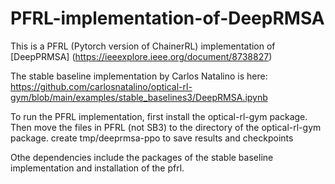 # PFRL-implementation-of-DeepRMSA
This is a PFRL (Pytorch version of ChainerRL) implementation of [DeepPRMSA] (https://ieeexplore.ieee.org/document/8738827)

The stable baseline implementation by Carlos Natalino is here: https://github.com/carlosnatalino/optical-rl-gym/blob/main/examples/stable_baselines3/DeepRMSA.ipynb

To run the PFRL implementation, first install the optical-rl-gym package.
Then move the files in PFRL (not SB3) to the directory of the optical-rl-gym package.
create tmp/deeprmsa-ppo to save results and checkpoints

Othe dependencies include the packages of the stable baseline implementation and installation of the pfrl. 

